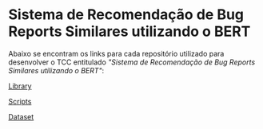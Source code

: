 # Sistema de Recomendação de Bug Reports Similares utilizando o BERT

Abaixo se encontram os links para cada repositório utilizado para desenvolver o TCC entitulado _"Sistema de Recomendação de Bug Reports Similares utilizando o BERT"_:

[Library](https://github.com/guimcarneiro/similar-bugs-reports-recommender-lib)

[Scripts](https://github.com/guimcarneiro/similar-bugs-reports-recommender-scripts)

[Dataset](https://github.com/guimcarneiro/similar-bug-reports-recommender/tree/main/dataset)
